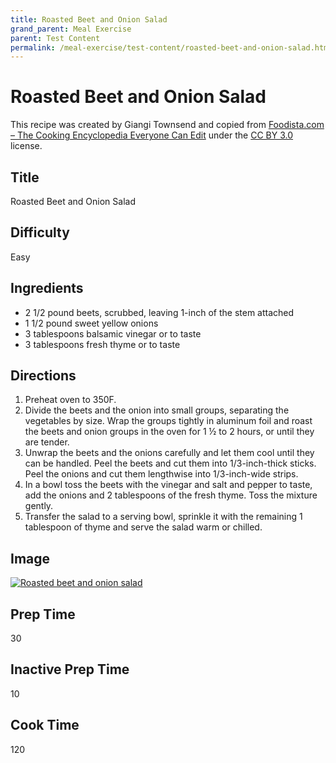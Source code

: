 ```yaml
---
title: Roasted Beet and Onion Salad
grand_parent: Meal Exercise
parent: Test Content
permalink: /meal-exercise/test-content/roasted-beet-and-onion-salad.html
---
```


# Roasted Beet and Onion Salad

This recipe was created by Giangi Townsend and copied from [Foodista.com – The Cooking Encyclopedia Everyone Can Edit](https://www.foodista.com/recipe/SJGXB864/roasted-beet-and-onion-salad) under the [CC BY 3.0](https://creativecommons.org/licenses/by/3.0/) license.

## Title
Roasted Beet and Onion Salad

## Difficulty
Easy

## Ingredients
- 2 1/2 pound beets, scrubbed, leaving 1-inch of the stem attached
- 1 1/2 pound sweet yellow onions
- 3 tablespoons balsamic vinegar or to taste
- 3 tablespoons fresh thyme or to taste

## Directions
1. Preheat oven to 350F.
2. Divide the beets and the onion into small groups, separating the vegetables by size. Wrap the groups tightly in aluminum foil and roast the beets and onion groups in the oven for 1 ½ to 2 hours, or until they are tender.
3. Unwrap the beets and the onions carefully and let them cool until they can be handled. Peel the beets and cut them into 1/3-inch-thick sticks. Peel the onions and cut them lengthwise into 1/3-inch-wide strips.
4. In a bowl toss the beets with the vinegar and salt and pepper to taste, add the onions and 2 tablespoons of the fresh thyme. Toss the mixture gently.
5. Transfer the salad to a serving bowl, sprinkle it with the remaining 1 tablespoon of thyme and serve the salad warm or chilled.


## Image
[![Roasted beet and onion salad]({{site.baseurl}}/assets/images/meal-exercise-test-content/beets.jpeg)]({{site.baseurl}}/assets/images/meal-exercise-test-content/beets.jpeg)

## Prep Time
30

## Inactive Prep Time
10

## Cook Time
120
